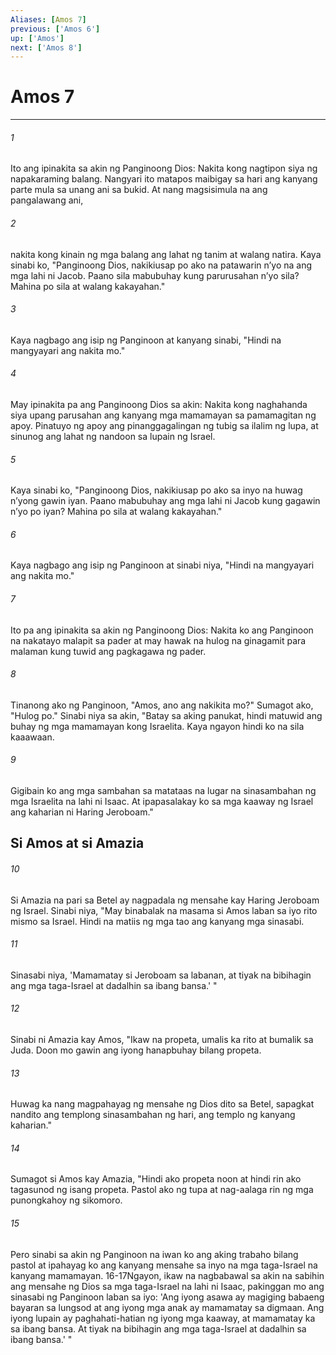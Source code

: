 ```yaml
---
Aliases: [Amos 7]
previous: ['Amos 6']
up: ['Amos']
next: ['Amos 8']
---
```

# Amos 7

***






















###### 1 










Ito ang ipinakita sa akin ng Panginoong Dios: Nakita kong nagtipon siya ng napakaraming balang. Nangyari ito matapos maibigay sa hari ang kanyang parte mula sa unang ani sa bukid. At nang magsisimula na ang pangalawang ani, 





















###### 2 










nakita kong kinain ng mga balang ang lahat ng tanim at walang natira. Kaya sinabi ko, "Panginoong Dios, nakikiusap po ako na patawarin nʼyo na ang mga lahi ni Jacob. Paano sila mabubuhay kung parurusahan nʼyo sila? Mahina po sila at walang kakayahan." 





















###### 3 










Kaya nagbago ang isip ng Panginoon at kanyang sinabi, "Hindi na mangyayari ang nakita mo." 





















###### 4 










May ipinakita pa ang Panginoong Dios sa akin: Nakita kong naghahanda siya upang parusahan ang kanyang mga mamamayan sa pamamagitan ng apoy. Pinatuyo ng apoy ang pinanggagalingan ng tubig sa ilalim ng lupa, at sinunog ang lahat ng nandoon sa lupain ng Israel. 





















###### 5 










Kaya sinabi ko, "Panginoong Dios, nakikiusap po ako sa inyo na huwag nʼyong gawin iyan. Paano mabubuhay ang mga lahi ni Jacob kung gagawin nʼyo po iyan? Mahina po sila at walang kakayahan." 





















###### 6 










Kaya nagbago ang isip ng Panginoon at sinabi niya, "Hindi na mangyayari ang nakita mo." 





















###### 7 










Ito pa ang ipinakita sa akin ng Panginoong Dios: Nakita ko ang Panginoon na nakatayo malapit sa pader at may hawak na hulog na ginagamit para malaman kung tuwid ang pagkagawa ng pader. 





















###### 8 










Tinanong ako ng Panginoon, "Amos, ano ang nakikita mo?" Sumagot ako, "Hulog po." Sinabi niya sa akin, "Batay sa aking panukat, hindi matuwid ang buhay ng mga mamamayan kong Israelita. Kaya ngayon hindi ko na sila kaaawaan. 





















###### 9 










Gigibain ko ang mga sambahan sa matataas na lugar na sinasambahan ng mga Israelita na lahi ni Isaac. At ipapasalakay ko sa mga kaaway ng Israel ang kaharian ni Haring Jeroboam." 

## Si Amos at si Amazia 





















###### 10 










Si Amazia na pari sa Betel ay nagpadala ng mensahe kay Haring Jeroboam ng Israel. Sinabi niya, "May binabalak na masama si Amos laban sa iyo rito mismo sa Israel. Hindi na matiis ng mga tao ang kanyang mga sinasabi. 





















###### 11 










Sinasabi niya, 'Mamamatay si Jeroboam sa labanan, at tiyak na bibihagin ang mga taga-Israel at dadalhin sa ibang bansa.' " 





















###### 12 










Sinabi ni Amazia kay Amos, "Ikaw na propeta, umalis ka rito at bumalik sa Juda. Doon mo gawin ang iyong hanapbuhay bilang propeta. 





















###### 13 










Huwag ka nang magpahayag ng mensahe ng Dios dito sa Betel, sapagkat nandito ang templong sinasambahan ng hari, ang templo ng kanyang kaharian." 





















###### 14 










Sumagot si Amos kay Amazia, "Hindi ako propeta noon at hindi rin ako tagasunod ng isang propeta. Pastol ako ng tupa at nag-aalaga rin ng mga punongkahoy ng sikomoro. 





















###### 15 










Pero sinabi sa akin ng Panginoon na iwan ko ang aking trabaho bilang pastol at ipahayag ko ang kanyang mensahe sa inyo na mga taga-Israel na kanyang mamamayan. 16-17Ngayon, ikaw na nagbabawal sa akin na sabihin ang mensahe ng Dios sa mga taga-Israel na lahi ni Isaac, pakinggan mo ang sinasabi ng Panginoon laban sa iyo: 'Ang iyong asawa ay magiging babaeng bayaran sa lungsod at ang iyong mga anak ay mamamatay sa digmaan. Ang iyong lupain ay paghahati-hatian ng iyong mga kaaway, at mamamatay ka sa ibang bansa. At tiyak na bibihagin ang mga taga-Israel at dadalhin sa ibang bansa.' "

